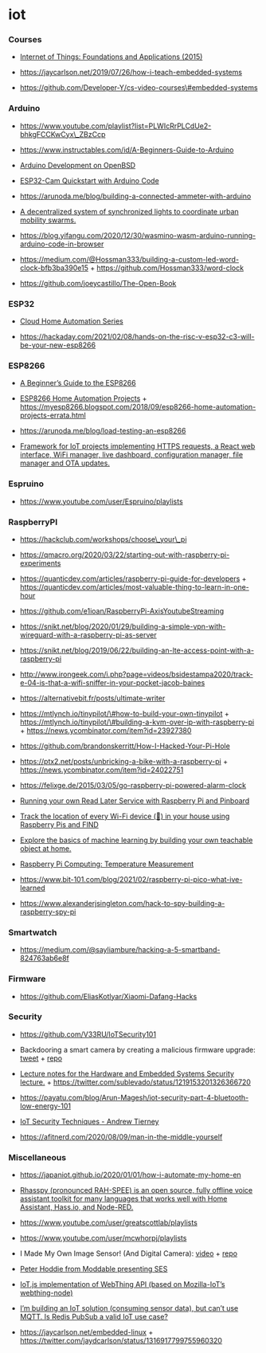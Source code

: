 # iot

### Courses

- [Internet of Things: Foundations and Applications (2015)](http://dret.net/lectures/iot-spring15)

<!-- -->

- https://jaycarlson.net/2019/07/26/how-i-teach-embedded-systems

<!-- -->

- https://github.com/Developer-Y/cs-video-courses\#embedded-systems

### Arduino

- https://www.youtube.com/playlist?list=PLWIcRrPLCdUe2-bhkgFCCKwCyx\_ZBzCcp

<!-- -->

- https://www.instructables.com/id/A-Beginners-Guide-to-Arduino

<!-- -->

- [Arduino Development on OpenBSD](https://jcs.org/2019/12/17/arduino)

<!-- -->

- [ESP32-Cam Quickstart with Arduino Code](https://youtu.be/Sb08leLWOgA)

<!-- -->

- https://arunoda.me/blog/building-a-connected-ammeter-with-arduino

<!-- -->

- [A decentralized system of synchronized lights to coordinate urban mobility swarms.](https://github.com/aberke/city-science-bike-swarm)

<!-- -->

- https://blog.yifangu.com/2020/12/30/wasmino-wasm-arduino-running-arduino-code-in-browser

<!-- -->

- https://medium.com/@Hossman333/building-a-custom-led-word-clock-bfb3ba390e15 + https://github.com/Hossman333/word-clock

<!-- -->

- https://github.com/joeycastillo/The-Open-Book

### ESP32

- [Cloud Home Automation Series](https://twitter.com/binitamshah/status/1229349993829498882)

<!-- -->

- https://hackaday.com/2021/02/08/hands-on-the-risc-v-esp32-c3-will-be-your-new-esp8266

### ESP8266

- [A Beginner’s Guide to the ESP8266](https://tttapa.github.io/ESP8266/Chap01%20-%20ESP8266.html)

<!-- -->

- [ESP8266 Home Automation Projects](https://learning.oreilly.com/library/view/esp8266-home-automation/9781787282629) + https://myesp8266.blogspot.com/2018/09/esp8266-home-automation-projects-errata.html

<!-- -->

- https://arunoda.me/blog/load-testing-an-esp8266

<!-- -->

- [Framework for IoT projects implementing HTTPS requests, a React web interface, WiFi manager, live dashboard, configuration manager, file manager and OTA updates.](https://github.com/maakbaas/esp8266-iot-framework)

### Espruino

- https://www.youtube.com/user/Espruino/playlists

### RaspberryPI

- https://hackclub.com/workshops/choose\_your\_pi

<!-- -->

- https://qmacro.org/2020/03/22/starting-out-with-raspberry-pi-experiments

<!-- -->

- https://quanticdev.com/articles/raspberry-pi-guide-for-developers + https://quanticdev.com/articles/most-valuable-thing-to-learn-in-one-hour

<!-- -->

- https://github.com/e1ioan/RaspberryPi-AxisYoutubeStreaming

<!-- -->

- https://snikt.net/blog/2020/01/29/building-a-simple-vpn-with-wireguard-with-a-raspberry-pi-as-server

<!-- -->

- https://snikt.net/blog/2019/06/22/building-an-lte-access-point-with-a-raspberry-pi

<!-- -->

- http://www.irongeek.com/i.php?page=videos/bsidestampa2020/track-e-04-is-that-a-wifi-sniffer-in-your-pocket-jacob-baines

<!-- -->

- https://alternativebit.fr/posts/ultimate-writer

<!-- -->

- https://mtlynch.io/tinypilot/\#how-to-build-your-own-tinypilot + https://mtlynch.io/tinypilot/\#building-a-kvm-over-ip-with-raspberry-pi + https://news.ycombinator.com/item?id=23927380

<!-- -->

- https://github.com/brandonskerritt/How-I-Hacked-Your-Pi-Hole

<!-- -->

- https://ptx2.net/posts/unbricking-a-bike-with-a-raspberry-pi + https://news.ycombinator.com/item?id=24022751

<!-- -->

- https://felixge.de/2015/03/05/go-raspberry-pi-powered-alarm-clock

<!-- -->

- [Running your own Read Later Service with Raspberry Pi and Pinboard](https://christianhans.info/12791/running-your-own-read-later-service-with-raspberry-pi-and-pinboard)

<!-- -->

- [Track the location of every Wi-Fi device (📱) in your house using Raspberry Pis and FIND](https://github.com/schollz/find-lf)

<!-- -->

- [Explore the basics of machine learning by building your own teachable object at home.](https://github.com/googlecreativelab/alto)

<!-- -->

- [Raspberry Pi Computing: Temperature Measurement](https://leanpub.com/rpctemp)

<!-- -->

- https://www.bit-101.com/blog/2021/02/raspberry-pi-pico-what-ive-learned

<!-- -->

- https://www.alexanderjsingleton.com/hack-to-spy-building-a-raspberry-spy-pi

### Smartwatch

- https://medium.com/@sayliambure/hacking-a-5-smartband-824763ab6e8f

### Firmware

- https://github.com/EliasKotlyar/Xiaomi-Dafang-Hacks

### Security

- https://github.com/V33RU/IoTSecurity101

<!-- -->

- Backdooring a smart camera by creating a malicious firmware upgrade: [tweet](https://twitter.com/StackSmashing/status/1216738008441020416) + [repo](https://github.com/ghidraninja/wyze_scripts)

<!-- -->

- [Lecture notes for the Hardware and Embedded Systems Security lecture.](https://github.com/david-oswald/hwsec_lecture_notes) + https://twitter.com/sublevado/status/1219153201326366720

<!-- -->

- https://payatu.com/blog/Arun-Magesh/iot-security-part-4-bluetooth-low-energy-101

<!-- -->

- [IoT Security Techniques - Andrew Tierney](https://www.youtube.com/playlist?list=PLxzQqOO_sw9Pj46OJiXb1yvniUkqOhFo9)

<!-- -->

- https://afitnerd.com/2020/08/09/man-in-the-middle-yourself

### Miscellaneous

- https://japaniot.github.io/2020/01/01/how-i-automate-my-home-en

<!-- -->

- [Rhasspy (pronounced RAH-SPEE) is an open source, fully offline voice assistant toolkit for many languages that works well with Home Assistant, Hass.io, and Node-RED.](https://rhasspy.readthedocs.io/en/latest/)

<!-- -->

- https://www.youtube.com/user/greatscottlab/playlists

<!-- -->

- https://www.youtube.com/user/mcwhorpj/playlists

<!-- -->

- I Made My Own Image Sensor! (And Digital Camera): [video](https://youtu.be/PaXweP73NT4) + [repo](https://github.com/IdleHandsProject/diycamera)

<!-- -->

- [Peter Hoddie from Moddable presenting SES](https://youtu.be/-2UnCfy5NSs)

<!-- -->

- [IoT.js implementation of WebThing API (based on Mozilla-IoT’s webthing-node)](https://github.com/rzr/webthing-iotjs/wiki)

<!-- -->

- [I’m building an IoT solution (consuming sensor data), but can’t use MQTT. Is Redis PubSub a valid IoT use case?](https://twitter.com/julian_duque/status/1309514620403679233)

<!-- -->

- https://jaycarlson.net/embedded-linux + https://twitter.com/jaydcarlson/status/1316917799755960320
